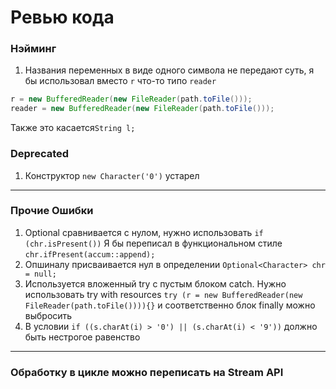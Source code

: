 # Ревью кода
### Нэйминг
1. Названия переменных в виде одного символа не передают суть, я бы использовал
вместо `r` что-то типо `reader`
```java
r = new BufferedReader(new FileReader(path.toFile()));
reader = new BufferedReader(new FileReader(path.toFile()));
```
Также это касается`String l;`
### Deprecated
1. Конструктор `new Character('0')` устарел
---
### Прочие Ошибки
1. Optional сравнивается с нулом, нужно использовать
`if (chr.isPresent())`
Я бы переписал в функциональном стиле
`chr.ifPresent(accum::append);`
2. Опшиналу присваивается нул в определении
`Optional<Character> chr = null;`
3. Используется вложенный try с пустым блоком catch. Нужно использовать try with resources
`try (r = new BufferedReader(new FileReader(path.toFile()))){}` и соответственно блок finally можно выбросить
4. В условии `if ((s.charAt(i) > '0') || (s.charAt(i) < '9'))` должно быть нестрогое равенство
---
### Обработку в цикле можно переписать на Stream API
